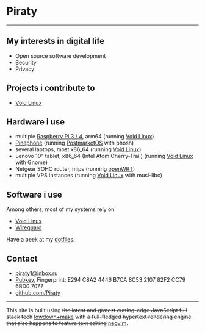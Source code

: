 # Piraty

---

## My interests in digital life

* Open source software development
* Security
* Privacy


## Projects i contribute to

* [Void Linux](https://voidlinux.org/)


## Hardware i use

* multiple [Raspberry Pi 3 / 4](https://www.raspberrypi.org/), arm64 (running [Void Linux](https://voidlinux.org/))
* [Pinephone](https://www.pine64.org/pinephone/) (running [PostmarketOS](https://postmarketos.org/) with phosh)
* several laptops, most x86_64 (running [Void Linux](https://voidlinux.org/))
* Lenovo 10" tablet, x86_64 (Intel Atom Cherry-Trail) (running [Void Linux](https://voidlinux.org/) with Gnome)
* Netgear SOHO router, mips (running [openWRT](https://openwrt.org/))
* multiple VPS instances (running [Void Linux](https://voidlinux.org/) with musl-libc)


## Software i use

Among others, most of my systems rely on

* [Void Linux](https://voidlinux.org/)
* [Wireguard](https://wireguard.com)

Have a peek at my [dotfiles](https://github.com/Piraty/dotfiles).


## Contact

* [piraty1@inbox.ru](mailto:piraty1@inbox.ru)
* [Pubkey](./0x82F2CC796BD07077.pub.asc), Fingerprint: E294 C8A2 4446 B7CA 8C53 2107 82F2 CC79 6BD0 7077
* [github.com/Piraty](https://www.github.com/piraty)


---

<!-- Fuck nodeJS and electron -->
This site is built using
~~the latest and gratest cutting-edge JavaScript full stack tech~~
[lowdown+make](https://github.com/Piraty/piraty.github.io/)
with
~~a full-fledged hypertext rendering engine that also happens to feature text editing~~
[neovim](https://neovim.io/).
